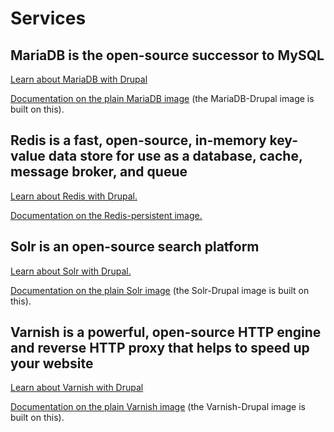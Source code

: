 # Services

## MariaDB is the open-source successor to MySQL

[Learn about MariaDB with Drupal](mariadb.md)

[Documentation on the plain MariaDB image](../../../docker-images/mariadb/) (the MariaDB-Drupal image is built on this).

## Redis is a fast, open-source, in-memory key-value data store for use as a database, cache, message broker, and queue

[Learn about Redis with Drupal.](../services/redis.md)

[Documentation on the Redis-persistent image.](../../../docker-images/redis.md)

## Solr is an open-source search platform

[Learn about Solr with Drupal.](../services/solr.md)

[Documentation on the plain Solr image](../../../docker-images/solr/) \(the Solr-Drupal image is built on this\).

## Varnish is a powerful, open-source HTTP engine and reverse HTTP proxy that helps to speed up your website

[Learn about Varnish with Drupal](../services/varnish.md)

[Documentation on the plain Varnish image](../../../docker-images/varnish/) \(the Varnish-Drupal image is built on this\).
